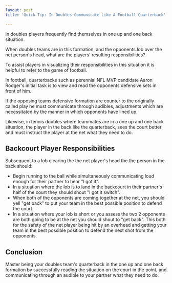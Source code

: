 ```yaml
---
layout: post
title: 'Quick Tip: In Doubles Communicate Like A Football Quarterback'

---
```

In doubles players frequently find themselves in one up and one back situation.

When doubles teams are in this formation, and the opponents lob over the net person's head, what are the players' resulting responsibilities?

To assist players in visualizing their responsibilities in this situation it is helpful to refer to the game of football.

In football, quarterbacks such as perennial NFL MVP candidate Aaron Rodger's initial task is to view and read the opponents defensive sets in front of him.

If the opposing teams defensive formation are counter to the originally called play he must communicate through audibles, adjustments which are necessitated by the manner in which opponents have lined up.

Likewise, in tennis doubles where teammates are in a one up and one back situation, the player in the back like the quarterback, sees the court better and must instruct the player at the net what they need to do.

## Backcourt Player Responsibilities

Subsequent to a lob clearing the the net player's head the the person in the back should:

* Begin running to the ball while simultaneously communicating loud enough for their partner to hear "I got it".
* In a situation where the lob is to land in the backcourt in their partner's half of the court they should shout "I got it switch".
* When both of the opponents are coming together at the net, you should yell "get back" to put your team in the best possible position to defend the court.
* In a situation where your lob is short or you assess the two 2 opponents are both going to be at the net you should shout to "get back". This  both for the safety of the net player being hit by an overhead and getting your team in the best possible position to defend the next shot from the opponents.

## Conclusion

Master being your doubles team's quarterback in the one up and one back formation by successfully reading the situation on the court in the point, and communicating through an audible to your partner what they need to do.